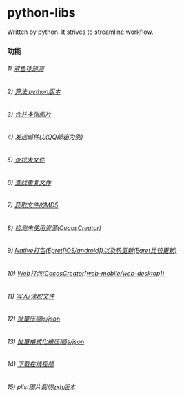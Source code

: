 # python-libs
Written by python. It strives to streamline workflow.

### 功能
###### 1) [双色球预测](https://github.com/yeshao2069/python-libs/tree/master/lottery)
###### 2) [算法 python版本](https://github.com/yeshao2069/python-libs/tree/master/algorithm)
###### 3) [合并多张图片](https://github.com/yeshao2069/python-libs/tree/master/tool/combine_image)
###### 4) [发送邮件(以QQ邮箱为例)](https://github.com/yeshao2069/python-libs/tree/master/tool/send_email)
###### 5) [查找大文件](https://github.com/yeshao2069/python-libs/tree/master/tool/find_large_files)
###### 6) [查找重复文件](https://github.com/yeshao2069/python-libs/tree/master/tool/find_duplicate_files)
###### 7) [获取文件的MD5](https://github.com/yeshao2069/python-libs/tree/master/tool/get_file_md5)
###### 8) [检测未使用资源(CocosCreator)](https://github.com/yeshao2069/python-libs/tree/master/project_tool/cocos_unuse_image_check)
###### 9) [Native打包(Egret[iOS/android])以及热更新(Egret比较更新)](https://github.com/yeshao2069/python-libs/tree/master/project_tool/egret_pack)
###### 10) [Web打包(CocosCreator[web-mobile/web-desktop])](https://github.com/yeshao2069/python-libs/tree/master/project_tool/cocos_pack)
###### 11) [写入/读取文件](https://github.com/yeshao2069/python-libs/tree/master/tool/write_read_file)
###### 12) [批量压缩js/json](https://github.com/yeshao2069/python-libs/tree/master/tool/min_files)
###### 13) [批量格式化被压缩js/json](https://github.com/yeshao2069/python-libs/tree/master/tool/format_files)
###### 14) [下载在线视频](https://github.com/yeshao2069/python-libs/tree/master/tool/load_online_video)
###### 15) plist图片裁切[zxh版本](https://github.com/yeshao2069/python-libs/tree/master/tool/texturepacker_png_split/ver_zxh)